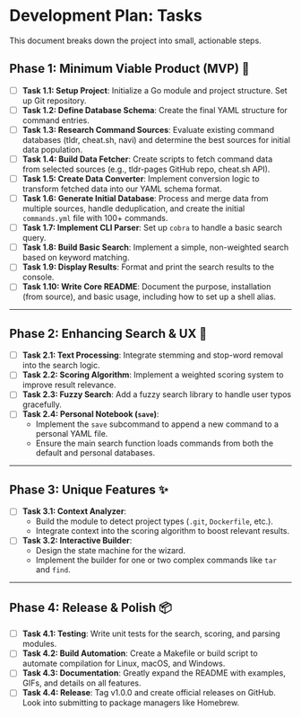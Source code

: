 # Development Plan: Tasks

This document breaks down the project into small, actionable steps.

## Phase 1: Minimum Viable Product (MVP) 🚀

* [ ] **Task 1.1: Setup Project**: Initialize a Go module and project structure. Set up Git repository.
* [ ] **Task 1.2: Define Database Schema**: Create the final YAML structure for command entries.
* [ ] **Task 1.3: Research Command Sources**: Evaluate existing command databases (tldr, cheat.sh, navi) and determine the best sources for initial data population.
* [ ] **Task 1.4: Build Data Fetcher**: Create scripts to fetch command data from selected sources (e.g., tldr-pages GitHub repo, cheat.sh API).
* [ ] **Task 1.5: Create Data Converter**: Implement conversion logic to transform fetched data into our YAML schema format.
* [ ] **Task 1.6: Generate Initial Database**: Process and merge data from multiple sources, handle deduplication, and create the initial `commands.yml` file with 100+ commands.
* [ ] **Task 1.7: Implement CLI Parser**: Set up `cobra` to handle a basic search query.
* [ ] **Task 1.8: Build Basic Search**: Implement a simple, non-weighted search based on keyword matching.
* [ ] **Task 1.9: Display Results**: Format and print the search results to the console.
* [ ] **Task 1.10: Write Core README**: Document the purpose, installation (from source), and basic usage, including how to set up a shell alias.

---

## Phase 2: Enhancing Search & UX 🧠

* [ ] **Task 2.1: Text Processing**: Integrate stemming and stop-word removal into the search logic.
* [ ] **Task 2.2: Scoring Algorithm**: Implement a weighted scoring system to improve result relevance.
* [ ] **Task 2.3: Fuzzy Search**: Add a fuzzy search library to handle user typos gracefully.
* [ ] **Task 2.4: Personal Notebook (`save`)**:
    * Implement the `save` subcommand to append a new command to a personal YAML file.
    * Ensure the main search function loads commands from both the default and personal databases.

---

## Phase 3: Unique Features ✨

* [ ] **Task 3.1: Context Analyzer**:
    * Build the module to detect project types (`.git`, `Dockerfile`, etc.).
    * Integrate context into the scoring algorithm to boost relevant results.
* [ ] **Task 3.2: Interactive Builder**:
    * Design the state machine for the wizard.
    * Implement the builder for one or two complex commands like `tar` and `find`.

---

## Phase 4: Release & Polish 📦

* [ ] **Task 4.1: Testing**: Write unit tests for the search, scoring, and parsing modules.
* [ ] **Task 4.2: Build Automation**: Create a Makefile or build script to automate compilation for Linux, macOS, and Windows.
* [ ] **Task 4.3: Documentation**: Greatly expand the README with examples, GIFs, and details on all features.
* [ ] **Task 4.4: Release**: Tag v1.0.0 and create official releases on GitHub. Look into submitting to package managers like Homebrew.